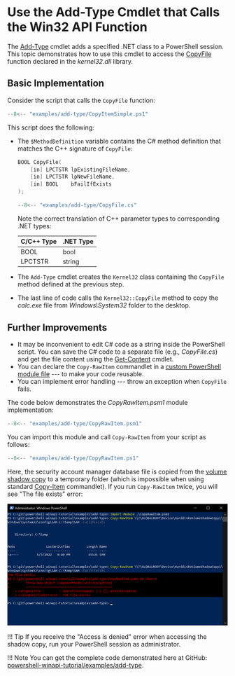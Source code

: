 # Use the Add-Type Cmdlet that Calls the Win32 API Function

The [Add-Type](https://docs.microsoft.com/en-us/powershell/module/microsoft.powershell.utility/add-type) cmdlet adds a specified .NET class to a PowerShell session. This topic demonstrates how to use this cmdlet to access the [CopyFile](https://docs.microsoft.com/en-us/windows/win32/api/winbase/nf-winbase-copyfile) function declared in the _kernel32.dll_ library.

## Basic Implementation

Consider the script that calls the `CopyFile` function:

```ps1 title="PowerShell"
--8<-- "examples/add-type/CopyItemSimple.ps1"
```

This script does the following:

* The `$MethodDefinition` variable contains the С# method definition that matches the C++ signature of `CopyFile`:

    ```cpp title="C++"
    BOOL CopyFile(
        [in] LPCTSTR lpExistingFileName,
        [in] LPCTSTR lpNewFileName,
        [in] BOOL    bFailIfExists
    );
    ```
    ```cs title="C#"
    --8<-- "examples/add-type/CopyFile.cs"
    ```

    Note the correct translation of C++ parameter types to corresponding .NET types:

    | C/C++ Type | .NET Type |
    |------------|-----------|
    | BOOL       | bool      |
    | LPCTSTR    | string    |

* The `Add-Type` cmdlet creates the `Kernel32` class containing the `CopyFile` method defined at the previous step.

* The last line of code calls the `Kernel32::CopyFile` method to copy the _calc.exe_ file from _Windows\System32_ folder to the desktop.

## Further Improvements

* It may be inconvenient to edit C# code as a string inside the PowerShell script. You can save the C# code to a separate file (e.g., _CopyFile.cs_) and get the file content using the [Get-Content](https://docs.microsoft.com/en-us/powershell/module/microsoft.powershell.management/get-content) cmdlet.
* You can declare the `Copy-RawItem` commandlet in a [custom PowerShell module file](https://docs.microsoft.com/en-us/powershell/scripting/developer/module/how-to-write-a-powershell-script-module) --- to make your code reusable.
* You can implement error handling --- throw an exception when `CopyFile` fails.

The code below demonstrates the _CopyRawItem.psm1_ module implementation:

```psm1 title="PowerShell Module"
--8<-- "examples/add-type/CopyRawItem.psm1"
```

You can import this module and call `Copy-RawItem` from your script as follows:

```ps1 title="PowerShell"
--8<-- "examples/add-type/CopyRawItem.ps1"
```

Here, the security account manager database file is copied from the [volume shadow copy](https://docs.microsoft.com/en-us/windows/win32/vss/volume-shadow-copy-service-portal) to a temporary folder (which is impossible when using standard [Copy-Item](https://docs.microsoft.com/en-us/powershell/module/microsoft.powershell.management/copy-item) commandlet). If you run `Copy-RawItem` twice, you will see "The file exists" error:

![Copy-RawItem result](../images/copy-rawitem-result.png)

!!! Tip
    If you receive the "Access is denied" error when accessing the shadow copy, run your PowerShell session as administrator.

!!! Note
    You can get the complete code demonstrated here at GitHub: [powershell-winapi-tutorial/examples/add-type](https://github.com/konstantinbelyakov/powershell-winapi-tutorial/tree/main/examples/add-type).
